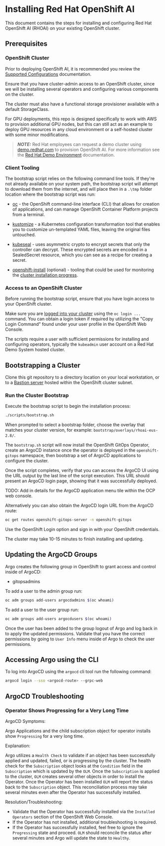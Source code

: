 # Installing Red Hat OpenShift AI

This document contains the steps for installing and configuring Red Hat OpenShift AI (RHOAI) on your existing OpenShift cluster.

## Prerequisites

### OpenShift Cluster

Prior to deploying OpenShift AI, it is recommended you review the [Supported Configurations](https://access.redhat.com/articles/rhoai-supported-configs) documentation.

Ensure that you have cluster-admin access to an OpenShift cluster, since we will be installing several operators and configuring various components on the cluster.

The cluster must also have a functional storage provisioner available with a default StorageClass.

For GPU deployments, this repo is designed specifically to work with AWS to provision additional GPU nodes, but this can still act as an example to deploy GPU resources in any cloud environment or a self-hosted cluster with some minor modifications.

 > **_NOTE:_** Red Hat employees can request a demo cluster using [demo.redhat.com](https://demo.redhat.com) to provision OpenShift AI. For more information see the [Red Hat Demo Environment](redhat_demo_environment.md) documentation.

### Client Tooling

The bootstrap script relies on the following command line tools. If they're not already available on your system path, the bootstrap script will attempt to download them from the internet, and will place then in a `.\tmp` folder location where the bootstrap script was run:

- [oc](https://docs.openshift.com/container-platform/4.11/cli_reference/openshift_cli/getting-started-cli.html) - the OpenShift command-line interface (CLI) that allows for creation of applications, and can manage OpenShift Container Platform projects from a terminal.

- [kustomize](https://kubectl.docs.kubernetes.io/installation/kustomize/) - a Kubernetes configuration transformation tool that enables you to customize un-templated YAML files, leaving the original files untouched.

- [kubeseal](https://github.com/bitnami-labs/sealed-secrets#installation) - uses asymmetric crypto to encrypt secrets that only the controller can decrypt. These encrypted secrets are encoded in a SealedSecret resource, which you can see as a recipe for creating a secret.

- [openshift-install](https://github.com/openshift/installer/releases) (optional) - tooling that could be used for monitoring the [cluster installation progress](https://access.redhat.com/documentation/en-us/openshift_container_platform/4.11/html/installing/installing-on-a-single-node#install-sno-monitoring-the-installation-manually_install-sno-installing-sno-with-the-assisted-installer).

### Access to an OpenShift Cluster

Before running the bootstrap script, ensure that you have login access to your OpenShift cluster.

Make sure you are [logged into your cluster](https://docs.openshift.com/online/pro/cli_reference/get_started_cli.html) using the `oc login ...` command.  You can obtain a login token if required by utilizing the "Copy Login Command" found under your user profile in the OpenShift Web Console.

The scripts require a user with sufficient permissions for installing and configuring operators, typically the `kubeadmin` user account on a Red Hat Demo System hosted cluster.

## Bootstrapping a Cluster

Clone this git repository to a directory location on your local workstation, or to a [Bastion server](https://docs.openshift.com/container-platform/latest/networking/accessing-hosts.html) hosted within the OpenShift cluster subnet.

### Run the Cluster Bootstrap

Execute the bootstrap script to begin the installation process:

```sh
./scripts/bootstrap.sh
```

When prompted to select a bootstrap folder, choose the overlay that matches your cluster version, for example: `bootstrap/overlays/rhoai-eus-2.8/`.

The `bootstrap.sh` script will now install the OpenShift GitOps Operator, create an ArgoCD instance once the operator is deployed in the `openshift-gitops` namespace, then bootstrap a set of ArgoCD applications to configure the cluster.

Once the script completes, verify that you can access the ArgoCD UI using the URL output by the last line of the script execution. This URL should present an ArgoCD login page, showing that it was successfully deployed.

TODO: Add in details for the ArgoCD application menu tile within the OCP web console.

Alternatively you can also obtain the ArgoCD login URL from the ArgoCD route:

```sh
oc get routes openshift-gitops-server -n openshift-gitops
```

Use the OpenShift Login option and sign in with your OpenShift credentials.

The cluster may take 10-15 minutes to finish installing and updating.

## Updating the ArgoCD Groups

Argo creates the following group in OpenShift to grant access and control inside of ArgoCD:

- gitopsadmins

To add a user to the admin group run:

```sh
oc adm groups add-users argocdadmins $(oc whoami)
```

To add a user to the user group run:

```sh
oc adm groups add-users argocdusers $(oc whoami)
```

Once the user has been added to the group logout of Argo and log back in to apply the updated permissions. Validate that you have the correct permissions by going to `User Info` menu inside of Argo to check the user permissions.

## Accessing Argo using the CLI

To log into ArgoCD using the `argocd` cli tool run the following command:

```sh
argocd login --sso <argocd-route> --grpc-web
```

## ArgoCD Troubleshooting

### Operator Shows Progressing for a Very Long Time

ArgoCD Symptoms:

Argo Applications and the child subscription object for operator installs show `Progressing` for a very long time.

Explanation:

Argo utilizes a `Health Check` to validate if an object has been successfully applied and updated, failed, or is progressing by the cluster.  The health check for the `Subscription` object looks at the `Condition` field in the `Subscription` which is updated by the `OLM`.  Once the `Subscription` is applied to the cluster, `OLM` creates several other objects in order to install the Operator.  Once the Operator has been installed `OLM` will report the status back to the `Subscription` object.  This reconciliation process may take several minutes even after the Operator has successfully installed.

Resolution/Troubleshooting:

- Validate that the Operator has successfully installed via the `Installed Operators` section of the OpenShift Web Console.
- If the Operator has not installed, additional troubleshooting is required.
- If the Operator has successfully installed, feel free to ignore the `Progressing` state and proceed.  `OLM` should reconcile the status after several minutes and Argo will update the state to `Healthy`.
